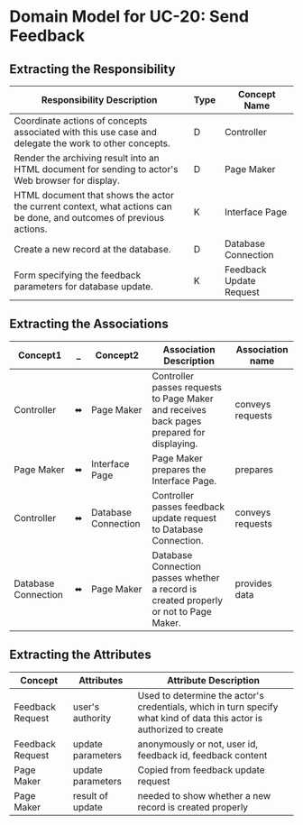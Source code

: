 # Domain Model for UC-20: Send Feedback

## Extracting the Responsibility
| Responsibility Description  |  Type | Concept Name |
|---|---|---|
|Coordinate actions of concepts associated with this use case and delegate the work to other concepts. | D   | Controller |
|Render the archiving result into an HTML document for sending to actor's Web browser for display. | D   | Page Maker |
|HTML document that shows the actor the current context, what actions can be done, and outcomes of previous actions. | K   | Interface Page |
|Create a new record at the database. | D   | Database Connection |
|Form specifying the feedback parameters for database update.| K   | Feedback Update Request|    


## Extracting the Associations
|  Concept1  | _ | Concept2 | Association Description | Association name |
|-----|-----|-----|-----|-----|
| Controller  | ⬌ | Page Maker  | Controller passes requests to Page Maker and receives back pages prepared for displaying.  | conveys requests  |
| Page Maker  | ⬌ | Interface Page | Page Maker prepares the Interface Page.  |  prepares |
| Controller | ⬌  | Database Connection  | Controller passes feedback update request to Database Connection. | conveys requests |
| Database Connection  | ⬌  | Page Maker | Database Connection passes whether a record is created properly or not to Page Maker. | provides data |


## Extracting the Attributes
| Concept  | Attributes | Attribute Description |
|---|---|---|
|Feedback Request | user's authority | Used to determine the actor's credentials, which in turn specify what kind of data this actor is authorized to create |
|Feedback Request | update parameters | anonymously or not, user id, feedback id, feedback content |
| Page Maker | update parameters | Copied from feedback update request |
| Page Maker | result of update | needed to show whether a new record is created properly |